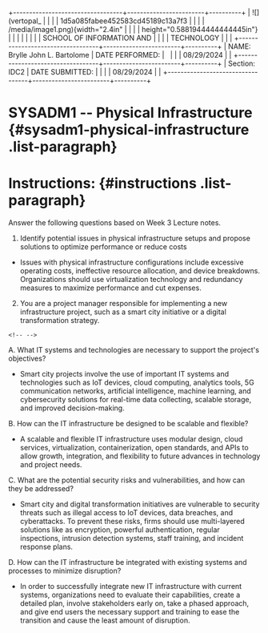 +----------------------------------+------------------------+----------+
| ![](vertopal_                    |                        |          |
| 1d5a085fabee452583cd45189c13a7f3 |                        |          |
| /media/image1.png){width="2.4in" |                        |          |
| height="0.5881944444444445in"}   |                        |          |
|                                  |                        |          |
| SCHOOL OF INFORMATION AND        |                        |          |
| TECHNOLOGY                       |                        |          |
+----------------------------------+------------------------+----------+
| NAME: Brylle John L. Bartolome   | DATE PERFORMED:        |          |
|                                  | 08/29/2024             |          |
+----------------------------------+------------------------+----------+
| Section: IDC2                    | DATE SUBMITTED:        |          |
|                                  | 08/29/2024             |          |
+----------------------------------+------------------------+----------+

# SYSADM1 -- Physical Infrastructure {#sysadm1-physical-infrastructure .list-paragraph}

# Instructions:  {#instructions .list-paragraph}

Answer the following questions based on Week 3 Lecture notes.

1.  Identify potential issues in physical infrastructure setups and
    propose solutions to optimize performance or reduce costs

-   Issues with physical infrastructure configurations include excessive
    operating costs, ineffective resource allocation, and device
    breakdowns. Organizations should use virtualization technology and
    redundancy measures to maximize performance and cut expenses.

2.  You are a project manager responsible for implementing a new
    infrastructure project, such as a smart city initiative or a digital
    transformation strategy.

```{=html}
<!-- -->
```
A.  What IT systems and technologies are necessary to support the
    project\'s objectives?

-   Smart city projects involve the use of important IT systems and
    technologies such as IoT devices, cloud computing, analytics tools,
    5G communication networks, artificial intelligence, machine
    learning, and cybersecurity solutions for real-time data collecting,
    scalable storage, and improved decision-making.

B.  How can the IT infrastructure be designed to be scalable and
    flexible?

-   A scalable and flexible IT infrastructure uses modular design, cloud
    services, virtualization, containerization, open standards, and APIs
    to allow growth, integration, and flexibility to future advances in
    technology and project needs.

C.  What are the potential security risks and vulnerabilities, and how
    can they be addressed?

-   Smart city and digital transformation initiatives are vulnerable to
    security threats such as illegal access to IoT devices, data
    breaches, and cyberattacks. To prevent these risks, firms should use
    multi-layered solutions like as encryption, powerful authentication,
    regular inspections, intrusion detection systems, staff training,
    and incident response plans.

D.  How can the IT infrastructure be integrated with existing systems
    and processes to minimize disruption?

-   In order to successfully integrate new IT infrastructure with
    current systems, organizations need to evaluate their capabilities,
    create a detailed plan, involve stakeholders early on, take a phased
    approach, and give end users the necessary support and training to
    ease the transition and cause the least amount of disruption.
